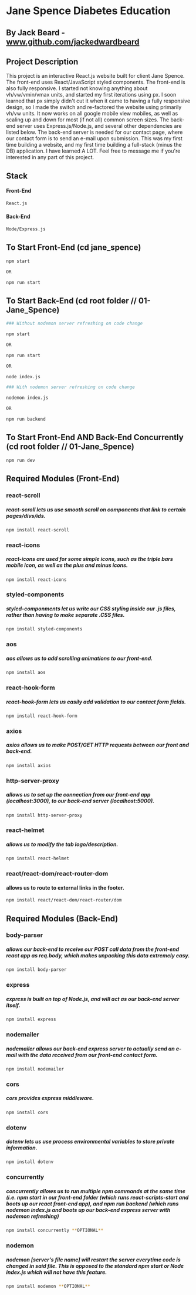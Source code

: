 # Jane Spence Diabetes Education
## By Jack Beard - www.github.com/jackedwardbeard

## Project Description

This project is an interactive React.js website built for client Jane Spence. The front-end uses React/JavaScript styled components. The front-end is also fully responsive. I started not knowing anything about vh/vw/vmin/vmax units, and started my first iterations using px. I soon learned that px simply didn't cut it when it came to having a fully responsive design, so I made the switch and re-factored the website using primarily vh/vw units. It now works on all google mobile view mobiles, as well as scaling up and down for most (if not all) common screen sizes. The back-end server uses Express.js/Node.js, and several other dependencies are listed below. The back-end server is needed for our contact page, where our contact form is to send an e-mail upon submission. This was my first time building a website, and my first time building a full-stack (minus the DB) application. I have learned A LOT. Feel free to message me if you're interested in any part of this project.


## Stack
#### Front-End 

```bash
React.js
```
#### Back-End

```bash
Node/Express.js
```

## To Start Front-End (cd jane_spence)

```bash
npm start

OR

npm run start
```

## To Start Back-End (cd root folder // 01-Jane_Spence)

```bash
### Without nodemon server refreshing on code change

npm start

OR

npm run start

OR

node index.js

### With nodemon server refreshing on code change

nodemon index.js

OR

npm run backend

```

## To Start Front-End AND Back-End Concurrently (cd root folder // 01-Jane_Spence)

```bash
npm run dev
```

## Required Modules (Front-End)

### react-scroll
##### react-scroll lets us use smooth scroll on components that link to certain pages/divs/ids.
```bash
npm install react-scroll
```
### react-icons
##### react-icons are used for some simple icons, such as the triple bars mobile icon, as well as the plus and minus icons.
```bash
npm install react-icons
```
### styled-components
##### styled-componments let us write our CSS styling inside our .js files, rather than having to make separate .CSS files.
```bash
npm install styled-components
```
### aos
##### aos allows us to add scrolling animations to our front-end.
```bash
npm install aos
```
### react-hook-form
##### react-hook-form lets us easily add validation to our contact form fields.
```bash
npm install react-hook-form
```
### axios
##### axios allows us to make POST/GET HTTP requests between our front and back-end.
```bash
npm install axios
```
### http-server-proxy
##### allows us to set up the connection from our front-end app (localhost:3000), to our back-end server (localhost:5000).
```bash
npm install http-server-proxy
```
### react-helmet
##### allows us to modify the tab logo/description.
```bash
npm install react-helmet
```
### react/react-dom/react-router-dom
#### allows us to route to external links in the footer.
```bash
npm install react/react-dom/react-router/dom
```

## Required Modules (Back-End)

### body-parser
##### allows our back-end to receive our POST call data from the front-end react app as req.body, which makes unpacking this data extremely easy.
```bash
npm install body-parser
```
### express
##### express is built on top of Node.js, and will act as our back-end server itself.
```bash
npm install express
```
### nodemailer
##### nodemailer allows our back-end express server to actually send an e-mail with the data received from our front-end contact form.
```bash
npm install nodemailer
```
### cors
##### cors provides express middleware.
```bash
npm install cors
```
### dotenv
##### dotenv lets us use process environmental variables to store private information.
```bash
npm install dotenv
```
### concurrently
##### concurrently allows us to run multiple npm commands at the same time (i.e. npm start in our front-end folder (which runs react-scripts-start and boots up our react front-end app), and npm run backend (which runs nodemon index.js and boots up our back-end express server with nodemon refreshing)
```bash
npm install concurrently **OPTIONAL**
```
### nodemon
##### nodemon [server's file name] will restart the server everytime code is changed in said file. This is opposed to the standard npm start or Node index.js which will not have this feature.
```bash
npm install nodemon **OPTIONAL**
```


